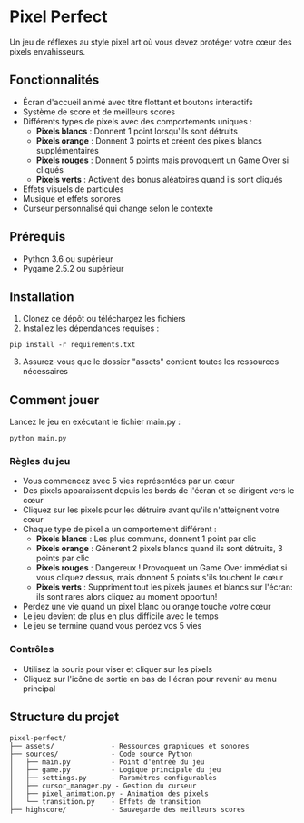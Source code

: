 # Pixel Perfect

Un jeu de réflexes au style pixel art où vous devez protéger votre cœur des pixels envahisseurs.

## Fonctionnalités

- Écran d'accueil animé avec titre flottant et boutons interactifs
- Système de score et de meilleurs scores
- Différents types de pixels avec des comportements uniques :
  - **Pixels blancs** : Donnent 1 point lorsqu'ils sont détruits
  - **Pixels orange** : Donnent 3 points et créent des pixels blancs supplémentaires
  - **Pixels rouges** : Donnent 5 points mais provoquent un Game Over si cliqués
  - **Pixels verts** : Activent des bonus aléatoires quand ils sont cliqués
- Effets visuels de particules
- Musique et effets sonores
- Curseur personnalisé qui change selon le contexte

## Prérequis

- Python 3.6 ou supérieur
- Pygame 2.5.2 ou supérieur

## Installation

1. Clonez ce dépôt ou téléchargez les fichiers
2. Installez les dépendances requises :

```
pip install -r requirements.txt
```

3. Assurez-vous que le dossier "assets" contient toutes les ressources nécessaires

## Comment jouer

Lancez le jeu en exécutant le fichier main.py :

```
python main.py
```

### Règles du jeu

- Vous commencez avec 5 vies représentées par un cœur
- Des pixels apparaissent depuis les bords de l'écran et se dirigent vers le cœur
- Cliquez sur les pixels pour les détruire avant qu'ils n'atteignent votre cœur
- Chaque type de pixel a un comportement différent :
  - **Pixels blancs** : Les plus communs, donnent 1 point par clic
  - **Pixels orange** : Génèrent 2 pixels blancs quand ils sont détruits, 3 points par clic
  - **Pixels rouges** : Dangereux ! Provoquent un Game Over immédiat si vous cliquez dessus, mais donnent 5 points s'ils touchent le cœur
  - **Pixels verts** : Suppriment tout les pixels jaunes et blancs sur l'écran: ils sont rares alors cliquez au moment opportun!
- Perdez une vie quand un pixel blanc ou orange touche votre cœur
- Le jeu devient de plus en plus difficile avec le temps
- Le jeu se termine quand vous perdez vos 5 vies

### Contrôles

- Utilisez la souris pour viser et cliquer sur les pixels 
- Cliquez sur l'icône de sortie en bas de l'écran pour revenir au menu principal

## Structure du projet

```
pixel-perfect/
├── assets/              - Ressources graphiques et sonores
├── sources/             - Code source Python
│   ├── main.py          - Point d'entrée du jeu
│   ├── game.py          - Logique principale du jeu
│   ├── settings.py      - Paramètres configurables
│   ├── cursor_manager.py - Gestion du curseur
│   ├── pixel_animation.py - Animation des pixels
│   └── transition.py    - Effets de transition
├── highscore/           - Sauvegarde des meilleurs scores
```
